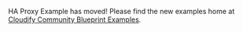 HA Proxy Example has moved! Please find the new examples home at [Cloudify Community Blueprint Examples](https://github.com/cloudify-community/blueprint-examples).
